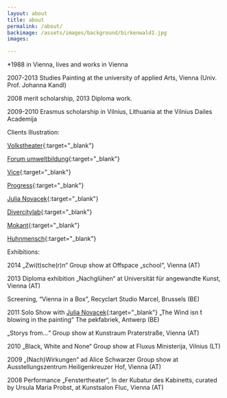 ```yaml
---
layout: about
title: about
permalink: /about/
backimage: /assets/images/background/birkenwald1.jpg
images:

---
```

*1988 in Vienna, lives and works in Vienna






2007-2013 Studies Painting at the university of applied Arts, Vienna (Univ. Prof. Johanna Kandl)

2008 merit scholarship, 2013 Diploma work.

2009-2010 Erasmus scholarship in Vilnius, Lithuania at the Vilnius Dailes Academija




Clients Illustration:


[Volkstheater](http://www.volkstheater.at/){:target="_blank"}

[Forum umweltbildung](http://www.umweltbildung.at/nachrichten/langtexte/neuerscheinung-von-schweinen-und-brillanten.html){:target="_blank"}

[Vice](http://www.vice.com/alps/read/philippinacht-bester-brauch-der-welt-279){:target="_blank"}

[Progress](https://www.progress-online.at/){:target="_blank"}

[Julia Novacek](http://www.julianovacek.com/projekte/reisemobil-stellplatz/){:target="_blank"}

[Divercitylab](http://divercitylab.at/sheri-avraham/){:target="_blank"}

[Mokant](http://mokant.at/){:target="_blank"}

[Huhnmensch](https://huhnmensch.bandcamp.com/){:target="_blank"}




Exhibitions:  



2014
„Zwi(t)sche(r)n“ Group show at Offspace „school“, Vienna (AT)

2013
Diploma exhibition „Nachglühen“ at Universität für angewandte Kunst, Vienna (AT)

Screening, “Vienna in a Box”, Recyclart Studio Marcel, Brussels (BE)

2011
Solo Show with [Julia Novacek](http://www.julianovacek.com/){:target="_blank"} „The Wind isn ́t blowing in the painting“ The pekfabriek, Antwerp (BE)

„Storys from...“ Group show at Kunstraum Praterstraße, Vienna (AT)

2010
„Black, White and None“ Group show at Fluxus Ministerija, Vilnius (LT)

2009
„(Nach)Wirkungen“ ad Alice Schwarzer Group show at Ausstellungszentrum Heiligenkreuzer Hof, Vienna (AT)

2008
Performance „Fenstertheater“, In der Kubatur des Kabinetts, curated by  Ursula Maria Probst, at Kunstsalon Fluc, Vienna (AT)
